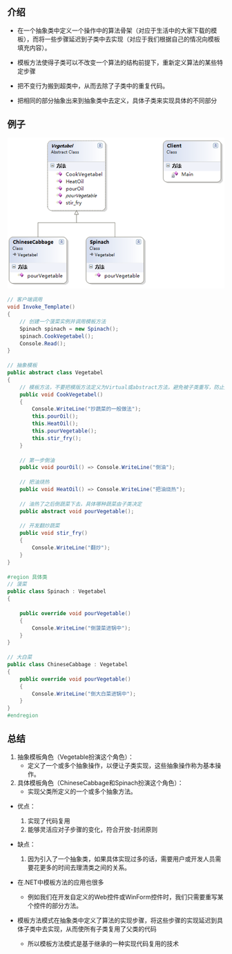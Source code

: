 ## 介绍
- 在一个抽象类中定义一个操作中的算法骨架（对应于生活中的大家下载的模板），而将一些步骤延迟到子类中去实现（对应于我们根据自己的情况向模板填充内容）。
- 模板方法使得子类可以不改变一个算法的结构前提下，重新定义算法的某些特定步骤
- 把不变行为搬到超类中，从而去除了子类中的重复代码。

- 把相同的部分抽象出来到抽象类中去定义，具体子类来实现具体的不同部分


## 例子
![](../image/Template.png)

```cs
// 客户端调用
void Invoke_Template()
{
    // 创建一个菠菜实例并调用模板方法
    Spinach spinach = new Spinach();
    spinach.CookVegetabel();
    Console.Read();
}

// 抽象模板
public abstract class Vegetabel
{
    // 模板方法，不要把模版方法定义为Virtual或abstract方法，避免被子类重写，防止更改流程的执行顺序
    public void CookVegetabel()
    {
        Console.WriteLine("抄蔬菜的一般做法");
        this.pourOil();
        this.HeatOil();
        this.pourVegetable();
        this.stir_fry();
    }

    // 第一步倒油
    public void pourOil() => Console.WriteLine("倒油");

    // 把油烧热
    public void HeatOil() => Console.WriteLine("把油烧热");

    // 油热了之后倒蔬菜下去，具体哪种蔬菜由子类决定
    public abstract void pourVegetable();

    // 开发翻炒蔬菜
    public void stir_fry()
    {
        Console.WriteLine("翻炒");
    }
}

#region 具体类
// 菠菜
public class Spinach : Vegetabel
{

    public override void pourVegetable()
    {
        Console.WriteLine("倒菠菜进锅中");
    }
}

// 大白菜
public class ChineseCabbage : Vegetabel
{
    public override void pourVegetable()
    {
        Console.WriteLine("倒大白菜进锅中");
    }
}
#endregion
```


## 总结
1. 抽象模板角色（Vegetable扮演这个角色）：
    - 定义了一个或多个抽象操作，以便让子类实现，这些抽象操作称为基本操作。
2. 具体模板角色（ChineseCabbage和Spinach扮演这个角色）：
    - 实现父类所定义的一个或多个抽象方法。

- 优点：
    1. 实现了代码复用
    2. 能够灵活应对子步骤的变化，符合开放-封闭原则
- 缺点：
    1. 因为引入了一个抽象类，如果具体实现过多的话，需要用户或开发人员需要花更多的时间去理清类之间的关系。

- 在.NET中模板方法的应用也很多
    - 例如我们在开发自定义的Web控件或WinForm控件时，我们只需要重写某个控件的部分方法。

- 模板方法模式在抽象类中定义了算法的实现步骤，将这些步骤的实现延迟到具体子类中去实现，从而使所有子类复用了父类的代码
    - 所以模板方法模式是基于继承的一种实现代码复用的技术
